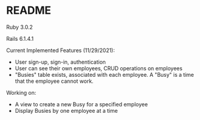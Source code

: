 # README

Ruby 3.0.2

Rails 6.1.4.1

Current Implemented Features (11/29/2021):
- User sign-up, sign-in, authentication
- User can see their own employees, CRUD operations on employees
- "Busies" table exists, associated with each employee. A "Busy" is a time that the employee cannot work.

Working on:
- A view to create a new Busy for a specified employee
- Display Busies by one employee at a time

